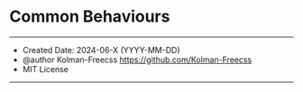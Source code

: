 # Common Behaviours

-------------------------------------------------------------------
- Created Date: 2024-06-X (YYYY-MM-DD)
- @author Kolman-Freecss https://github.com/Kolman-Freecss
- MIT License
-------------------------------------------------------------------